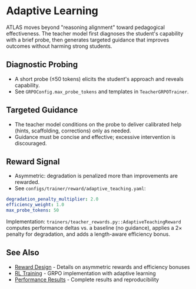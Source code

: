 # Adaptive Learning

ATLAS moves beyond "reasoning alignment" toward pedagogical effectiveness. The teacher model first diagnoses the student's capability with a brief probe, then generates targeted guidance that improves outcomes without harming strong students.

## Diagnostic Probing

- A short probe (≤50 tokens) elicits the student's approach and reveals capability.
- See `GRPOConfig.max_probe_tokens` and templates in `TeacherGRPOTrainer`.

## Targeted Guidance

- The teacher model conditions on the probe to deliver calibrated help (hints, scaffolding, corrections) only as needed.
- Guidance must be concise and effective; excessive intervention is discouraged.

## Reward Signal

- Asymmetric: degradation is penalized more than improvements are rewarded.
- See `configs/trainer/reward/adaptive_teaching.yaml`:

```yaml
degradation_penalty_multiplier: 2.0
efficiency_weight: 1.0
max_probe_tokens: 50
```

Implementation: `trainers/teacher_rewards.py::AdaptiveTeachingReward` computes performance deltas vs. a baseline (no guidance), applies a 2× penalty for degradation, and adds a length-aware efficiency bonus.

## See Also

- [Reward Design](reward-design.md) - Details on asymmetric rewards and efficiency bonuses
- [RL Training](../guides/rl-training.md) - GRPO implementation with adaptive learning
- [Performance Results](../../README.md#performance-results) - Complete results and reproducibility